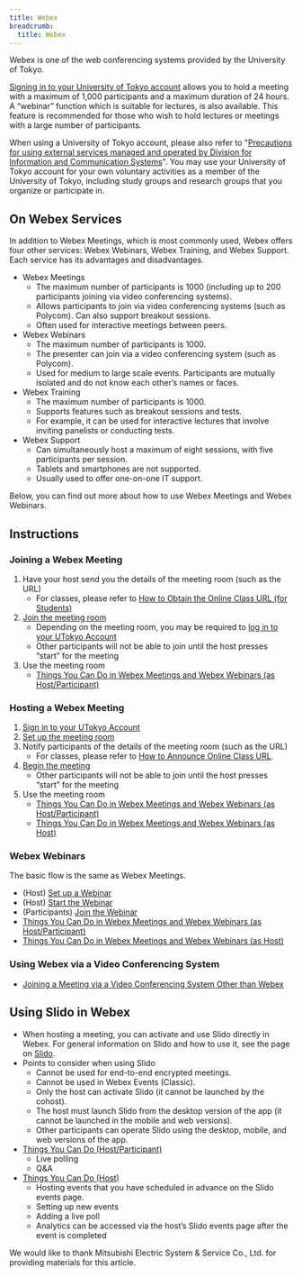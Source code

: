```yaml
---
title: Webex
breadcrumb:
  title: Webex
---
```


Webex is one of the web conferencing systems provided by the University of Tokyo.

[Signing in to your University of Tokyo account](signin/) allows you to hold a meeting with a maximum of 1,000 participants and a maximum duration of 24 hours. A “webinar” function which is suitable for lectures, is also available. This feature is recommended for those who wish to hold lectures or meetings with a large number of participants.

When using a University of Tokyo account, please also refer to "[Precautions for using external services managed and operated by Division for Information and Communication Systems](/en/docs/dics-terms/)". You may use your University of Tokyo account for your own voluntary activities as a member of the University of Tokyo, including study groups and research groups that you organize or participate in.

## On Webex Services

In addition to Webex Meetings, which is most commonly used, Webex offers four other services: Webex Webinars, Webex Training, and Webex Support. Each service has its advantages and disadvantages.

- Webex Meetings
  - The maximum number of participants is 1000 (including up to 200 participants joining via video conferencing systems).
  - Allows participants to join via video conferencing systems (such as Polycom). Can also support breakout sessions.
  - Often used for interactive meetings between peers.
- Webex Webinars
  - The maximum number of participants is 1000.
  - The presenter can join via a video conferencing system (such as Polycom).
  - Used for medium to large scale events. Participants are mutually isolated and do not know each other’s names or faces.
- Webex Training
  - The maximum number of participants is 1000.
  - Supports features such as breakout sessions and tests.
  - For example, it can be used for interactive lectures that involve inviting panelists or conducting tests.
- Webex Support
  - Can simultaneously host a maximum of eight sessions, with five participants per session.
  - Tablets and smartphones are not supported.
  - Usually used to offer one-on-one IT support.

Below, you can find out more about how to use Webex Meetings and Webex Webinars.

## Instructions

### Joining a Webex Meeting

1. Have your host send you the details of the meeting room (such as the URL)
    - For classes, please refer to [How to Obtain the Online Class URL (for Students)](/en/oc/url/)
1. [Join the meeting room](join_meeting/)
    - Depending on the meeting room, you may be required to [log in to your UTokyo Account](signin/)
    - Other participants will not be able to join until the host presses “start” for the meeting
1. Use the meeting room
    - [Things You Can Do in Webex Meetings and Webex Webinars (as Host/Participant)](do_webex/)

### Hosting a Webex Meeting

1. [Sign in to your UTokyo Account](signin/)
1. [Set up the meeting room](create_meeting/)
1. Notify participants of the details of the meeting room (such as the URL)
    - For classes, please refer to [How to Announce Online Class URL](/en/faculty_members/url/).
1. [Begin the meeting](open_meeting/)
    - Other participants will not be able to join until the host presses “start” for the meeting
1. Use the meeting room
    - [Things You Can Do in Webex Meetings and Webex Webinars (as Host/Participant)](do_webex/)
    - [Things You Can Do in Webex Meetings and Webex Webinars (as Host)](do_webex_host/)

### Webex Webinars

The basic flow is the same as Webex Meetings.

- (Host) [Set up a Webinar](create_events/)
- (Host) [Start the Webinar](open_events/)
- (Participants) [Join the Webinar](join_events/)
- [Things You Can Do in Webex Meetings and Webex Webinars (as Host/Participant)](do_webex/)
- [Things You Can Do in Webex Meetings and Webex Webinars (as Host)](do_webex_host/)

### Using Webex via a Video Conferencing System

- [Joining a Meeting via a Video Conferencing System Other than Webex](do_webex_vc/)

## Using Slido in Webex

- When hosting a meeting, you can activate and use Slido directly in Webex. For general information on Slido and how to use it, see the page on [Slido](/en/slido/).
- Points to consider when using Slido
  - Cannot be used for end-to-end encrypted meetings.
  - Cannot be used in Webex Events (Classic).
  - Only the host can activate Slido (it cannot be launched by the cohost).
  - The host must launch Slido from the desktop version of the app (it cannot be launched in the mobile and web versions).
  - Other participants can operate Slido using the desktop, mobile, and web versions of the app.
- [Things You Can Do (Host/Participant)](do_webex/#operating-slido)
  - Live polling
  - Q&A
- [Things You Can Do (Host)](do_webex_host/#activating-slido)
  - Hosting events that you have scheduled in advance on the Slido events page.
  - Setting up new events
  - Adding a live poll
  - Analytics can be accessed via the host’s Slido events page after the event is completed

We would like to thank Mitsubishi Electric System & Service Co., Ltd. for providing materials for this article.
